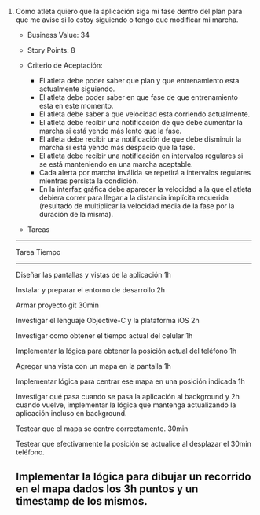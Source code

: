 1) Como atleta quiero que la aplicación siga mi fase dentro del plan para que me avise si lo estoy siguiendo o tengo que modificar mi marcha. 

	* Business Value: 34
	* Story Points: 8
	* Criterio de Aceptación:
	
		- El atleta debe poder saber que plan y que entrenamiento esta actualmente siguiendo.
		- El atleta debe poder saber en que fase de que entrenamiento esta en este momento.
		- El atleta debe saber a que velocidad esta corriendo actualmente.
		- El atleta debe recibir una notificación de que debe aumentar la marcha si está yendo más lento que la fase.
		- El atleta debe recibir una notificación de que debe disminuir la marcha si está yendo más despacio que la fase.
		- El atleta debe recibir una notificación en intervalos regulares si se está manteniendo en una marcha aceptable.
		- Cada alerta por marcha inválida se repetirá a intervalos regulares mientras persista la condición.
		- En la interfaz gráfica debe aparecer la velocidad a la que el atleta debiera correr para llegar a la distancia implícita requerida (resultado de multiplicar la velocidad media de la fase por la duración de la misma).


	* Tareas

	--------------------------------------------------------------------------
	Tarea																Tiempo
	------------------------------------------------------------------	------
	Diseñar las pantallas y vistas de la aplicación							1h

	Instalar y preparar el entorno de desarrollo							2h

	Armar proyecto git													 30min

	Investigar el lenguaje Objective-C y la plataforma iOS					2h

	Investigar como obtener el tiempo actual del celular					1h

	Implementar la lógica para obtener la posición actual del teléfono	    1h

	Agregar una vista con un mapa en la pantalla							1h

	Implementar lógica para centrar ese mapa en una posición indicada		1h

	Investigar qué pasa cuando se pasa la aplicación al background y		2h
	cuando vuelve, implementar la lógica que mantenga actualizando 
	la aplicación incluso en background.

	Testear que el mapa se centre correctamente.						 30min

	Testear que efectivamente la posición se actualice al desplazar el   30min
	teléfono.

	Implementar la lógica para dibujar un recorrido en el mapa dados los    3h
	puntos y un timestamp de los mismos.
	--------------------------------------------------------------------------
